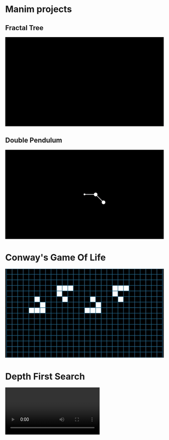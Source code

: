 # Manim projects
 
## Fractal Tree
![](gifs/FractalTree.gif)

## Double Pendulum
![](gifs/DoublePendulum.gif)

# Conway's Game Of Life
![](gifs/GameOfLife.gif)

# Depth First Search
![](gifs/DepthSearch.mp4)